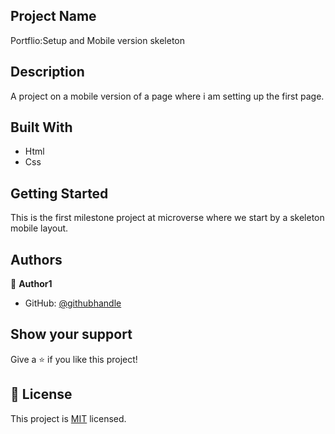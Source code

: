 ## Project Name

Portflio:Setup and Mobile version skeleton

## Description

A project on a mobile version of a page where i am setting up the first page.

## Built With

- Html
- Css

## Getting Started

This is the first milestone project at microverse where we start by a skeleton mobile layout.

## Authors

👤 **Author1**

- GitHub: [@githubhandle](https://github.com/tingamapuro04)

## Show your support

Give a ⭐️ if you like this project!

## 📝 License

This project is [MIT](./MIT.md) licensed.
